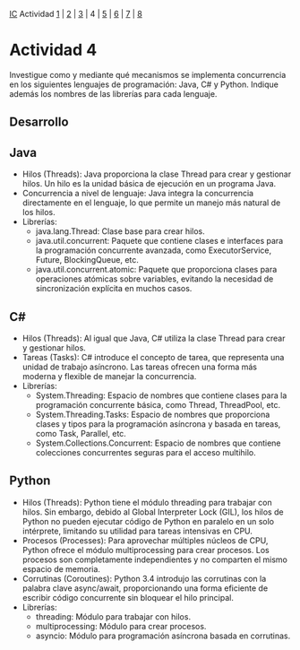 [IC](INTRODUCCION-CONCURRENCIA.md) Actividad [1](ACTIVIDAD1.md) | [2](ACTIVIDAD2.md) | [3](ACTIVIDAD3.md) | 4 | [5](ACTIVIDAD5.md) | [6](ACTIVIDAD6.md) | [7](ACTIVIDAD7.md) | [8](ACTIVIDAD8.md)
# Actividad 4
Investigue como y mediante qué mecanismos se implementa concurrencia en los siguientes 
lenguajes de programación: Java, C# y Python. Indique además los nombres de las librerías 
para cada lenguaje.
## Desarrollo
## Java
* Hilos (Threads): Java proporciona la clase Thread para crear y gestionar hilos. Un hilo es la unidad básica de ejecución en un programa Java.
* Concurrencia a nivel de lenguaje: Java integra la concurrencia directamente en el lenguaje, lo que permite un manejo más natural de los hilos.
* Librerías:
  + java.lang.Thread: Clase base para crear hilos.
  + java.util.concurrent: Paquete que contiene clases e interfaces para la programación concurrente avanzada, como ExecutorService, Future, BlockingQueue, etc.
  + java.util.concurrent.atomic: Paquete que proporciona clases para operaciones atómicas sobre variables, evitando la necesidad de sincronización explícita en muchos casos.
## C#
* Hilos (Threads): Al igual que Java, C# utiliza la clase Thread para crear y gestionar hilos.
* Tareas (Tasks): C# introduce el concepto de tarea, que representa una unidad de trabajo asíncrono. Las tareas ofrecen una forma más moderna y flexible de manejar la concurrencia.
* Librerías:
  + System.Threading: Espacio de nombres que contiene clases para la programación concurrente básica, como Thread, ThreadPool, etc.
  + System.Threading.Tasks: Espacio de nombres que proporciona clases y tipos para la programación asíncrona y basada en tareas, como Task, Parallel, etc.
  + System.Collections.Concurrent: Espacio de nombres que contiene colecciones concurrentes seguras para el acceso multihilo.
## Python
* Hilos (Threads): Python tiene el módulo threading para trabajar con hilos. Sin embargo, debido al Global Interpreter Lock (GIL), los hilos de Python no pueden ejecutar código de Python en paralelo en un solo intérprete, limitando su utilidad para tareas intensivas en CPU.
* Procesos (Processes): Para aprovechar múltiples núcleos de CPU, Python ofrece el módulo multiprocessing para crear procesos. Los procesos son completamente independientes y no comparten el mismo espacio de memoria.
* Corrutinas (Coroutines): Python 3.4 introdujo las corrutinas con la palabra clave async/await, proporcionando una forma eficiente de escribir código concurrente sin bloquear el hilo principal.
* Librerías:
  + threading: Módulo para trabajar con hilos.
  + multiprocessing: Módulo para crear procesos.
  + asyncio: Módulo para programación asíncrona basada en corrutinas.
